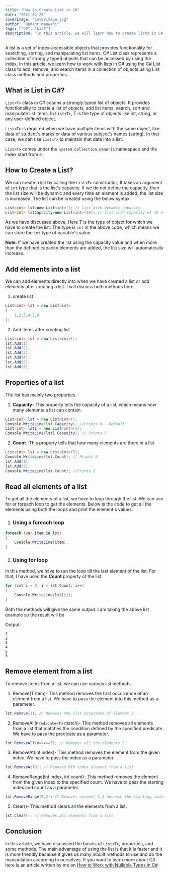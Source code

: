 ```yaml
---
title: "How to Create List in C#"
date: "2021-02-25"
coverImage: "coverimage.jpg"
author: "Hemant Manwani"
tags: ["C#", "List"]
description: "In this article, we will learn how to create lists in C# also how to use the C# list class to add, remove, and search items in a collection of objects."
---
```


A list is a set of index-accessible objects that provides functionality for searching, sorting, and manipulating list items. C# List class represents a collection of strongly typed objects that can be accessed by using the index. In this article, we learn how to work with lists in C# using the C# List class to add, remove, and search items in a collection of objects using List class methods and properties.
 
## What is List in C#?
 
`List<T>` class in C# cotains a strongly typed list of objects. It provides functionality to create a list of objects, add list items, search, sort and manipulate list items. In `List<T>`, T is the type of objects like int, string, or any user-defined object.
 
`List<T>` is required when we have multiple items with the same object, like data of student's marks or data of various subject's names (string). In that case, we can use `List<T>` to maintain that data into a list.
 
`List<T>` comes under the `System.Collection.Generic` namespace and the index start from `0`.
 
## How to Create a List?
 
We can create a list by calling the `List<T>` constructor; It takes an argument of `int` type that is the list's capacity. If we do not define the capacity, then the list size will be dynamic and every time an element is added, the list size is increased. The list can be created using the below syntax.
 
```c#
List<int> lst=new List<int>(); // list with dynamic capacity
List<int> lstCapacity=new List<int>(10); // list with capacity of 10 elements
```
As we have discussed above, Here T is the type of object for which we have to create the list. The type is `int` in the above code, which means we can store the `int` type of variable's value.
 
**Note**: If we have created the list using the capacity value and when more than the defined capacity elements are added, the list size will automatically increase.
 
## Add elements into a list
 
We can add elements directly into when we have created a list or add elements after creating a list. I will discuss both methods here.
 
1. create list
 
```c#
List<int> lst = new List<int>
{
    1,2,3,4,5,6
};
```
2. Add items after creating list
 
```c#
List<int> lst = new List<int>();
lst.Add(1);
lst.Add(2);
lst.Add(3);
lst.Add(4);
lst.Add(5);
lst.Add(3);
 ```
 
## Properties of a list
 
The list has mainly two properties.
 
1. **Capacity**- This property tells the capacity of a list, which means how many elements a list can contain.
 
```c#
List<int> lst = new List<int>();
Console.WriteLine(lst.Capacity); //Prints 0-- Default
List<int> lst1 = new List<int>(5);
Console.WriteLine(lst1.Capacity); // Prints 5
```
2. **Count**- This property tells that how many elements are there in a list
 
```c#
List<int> lst = new List<int>(5);
Console.WriteLine(lst.Count); // Prints 0
lst.Add(1);
lst.Add(2);
Console.WriteLine(lst.Count); //Prints 2
```
 
## Read all elements of a list
 
To get all the elements of a list, we have to loop through the list. We can use for or foreach loop to get the elements. Below is the code to get all the elements using both the loops and print the element's values.
 
1. ### Using a foreach loop
 
```c#
foreach (var item in lst)
{
    Console.WriteLine(item);
}
```
2. ### Using for loop
 
In this method, we have to run the loop till the last element of the list. For that, I have used the **Count** property of the list
```c#
for (int i = 0; i < lst.Count; i++)
{
    Console.WriteLine(lst[i]);
}
```
Both the methods will give the same output. I am taking the above list example so the result will be
 
Output:
```
1
2
3
4
5
3
```
## Remove element from a list
 
To remove items from a list, we can use various list methods.
 
1. Remove(T item)- This method removes the first occurrence of an element from a list. We have to pass the element into this method as a parameter.
 
```c#
lst.Remove(3); // Removes the fist occurance of element 3
```
2. RemoveAll(`Predicate<T>` match)- This method removes all elements from a list that matches the condition defined by the specified predicate. We have to pass the predicate as a parameter.
 
```c#
lst.RemoveAll(x=>x==3); // Removes all the elements 3
```
3. RemoveAt(int index)- This method removes the element from the given index. We have to pass the index as a parameter.
 
```c#
lst.RemoveAt(0); // Removes 0th index element from a list
```
4. RemoveRange(int index, int count)- This method removes the element from the given index to the specified count. We have to pass the starting index and count as a parameter.
 
```c#
lst.RemoveRange(0,2); // Removes element 1,2 because the starting index is 0 and count is 2
```
5. Clear()- This method clears all the elements from a list.
```c#
lst.Clear(); // Removes all elements from a list
```
 
## Conclusion
 
In this article, we have discussed the basics of `List<T>`, properties, and some methods. The main advantage of using the list is that it is faster and it is more friendly because it gives us many inbuilt methods to use and do the manipulation according to ourselves. If you want to learn more about C# here is an article written by me on [How to Work with Nullable Types in C#](https://www.loginradius.com/blog/async/nullable-csharp/)
